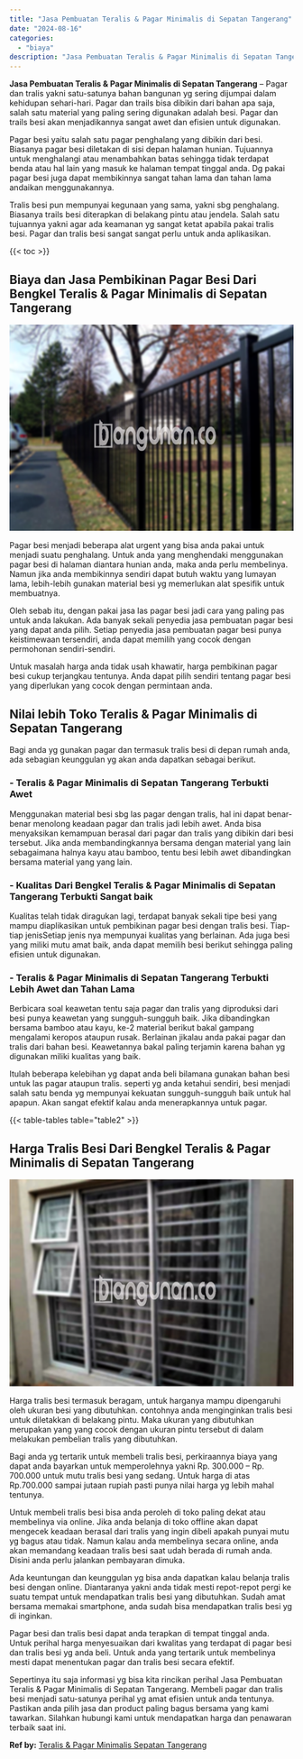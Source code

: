 ```yaml
---
title: "Jasa Pembuatan Teralis & Pagar Minimalis di Sepatan Tangerang"
date: "2024-08-16"
categories: 
  - "biaya"
description: "Jasa Pembuatan Teralis & Pagar Minimalis di Sepatan Tangerang. Sepertinya itu saja informasi yg bisa kita rincikan perihal Jasa Pembuatan Teralis & Pagar Min..."
---
```


**Jasa Pembuatan Teralis & Pagar Minimalis di Sepatan Tangerang** – Pagar dan tralis yakni satu-satunya bahan bangunan yg sering dijumpai dalam kehidupan sehari-hari. Pagar dan trails bisa dibikin dari bahan apa saja, salah satu material yang paling sering digunakan adalah besi. Pagar dan trails besi akan menjadikannya sangat awet dan efisien untuk digunakan.

Pagar besi yaitu salah satu pagar penghalang yang dibikin dari besi. Biasanya pagar besi diletakan di sisi depan halaman hunian. Tujuannya untuk menghalangi atau menambahkan batas sehingga tidak terdapat benda atau hal lain yang masuk ke halaman tempat tinggal anda. Dg pakai pagar besi juga dapat membikinnya sangat tahan lama dan tahan lama andaikan menggunakannya.

Tralis besi pun mempunyai kegunaan yang sama, yakni sbg penghalang. Biasanya trails besi diterapkan di belakang pintu atau jendela. Salah satu tujuannya yakni agar ada keamanan yg sangat ketat apabila pakai tralis besi. Pagar dan tralis besi sangat sangat perlu untuk anda aplikasikan.

{{< toc >}}

## Biaya dan Jasa Pembikinan Pagar Besi Dari Bengkel Teralis & Pagar Minimalis di Sepatan Tangerang

![Jasa Pembuatan Teralis & Pagar Minimalis di Sepatan Tangerang](/images/pagar-minimalis-murah-50.png)

Pagar besi menjadi beberapa alat urgent yang bisa anda pakai untuk menjadi suatu penghalang. Untuk anda yang menghendaki menggunakan pagar besi di halaman diantara hunian anda, maka anda perlu membelinya. Namun jika anda membikinnya sendiri dapat butuh waktu yang lumayan lama, lebih-lebih gunakan material besi yg memerlukan alat spesifik untuk membuatnya.

Oleh sebab itu, dengan pakai jasa las pagar besi jadi cara yang paling pas untuk anda lakukan. Ada banyak sekali penyedia jasa pembuatan pagar besi yang dapat anda pilih. Setiap penyedia jasa pembuatan pagar besi punya keistimewaan tersendiri, anda dapat memilih yang cocok dengan permohonan sendiri-sendiri.

Untuk masalah harga anda tidak usah khawatir, harga pembikinan pagar besi cukup terjangkau tentunya. Anda dapat pilih sendiri tentang pagar besi yang diperlukan yang cocok dengan permintaan anda.

## Nilai lebih Toko Teralis & Pagar Minimalis di Sepatan Tangerang

Bagi anda yg gunakan pagar dan termasuk tralis besi di depan rumah anda, ada sebagian keunggulan yg akan anda dapatkan sebagai berikut.

### \- Teralis & Pagar Minimalis di Sepatan Tangerang Terbukti Awet

Menggunakan material besi sbg las pagar dengan tralis, hal ini dapat benar-benar menolong keadaan pagar dan tralis jadi lebih awet. Anda bisa menyaksikan kemampuan berasal dari pagar dan tralis yang dibikin dari besi tersebut. Jika anda membandingkannya bersama dengan material yang lain sebagaimana halnya kayu atau bamboo, tentu besi lebih awet dibandingkan bersama material yang yang lain.

### \- Kualitas Dari Bengkel Teralis & Pagar Minimalis di Sepatan Tangerang Terbukti Sangat baik

Kualitas telah tidak diragukan lagi, terdapat banyak sekali tipe besi yang mampu diaplikasikan untuk pembikinan pagar besi dengan tralis besi. Tiap-tiap jenisSetiap jenis nya mempunyai kualitas yang berlainan. Ada juga besi yang miliki mutu amat baik, anda dapat memilih besi berikut sehingga paling efisien untuk digunakan.

### \- Teralis & Pagar Minimalis di Sepatan Tangerang Terbukti Lebih Awet dan Tahan Lama

Berbicara soal keawetan tentu saja pagar dan tralis yang diproduksi dari besi punya keawetan yang sungguh-sungguh baik. Jika dibandingkan bersama bamboo atau kayu, ke-2 material berikut bakal gampang mengalami keropos ataupun rusak. Berlainan jikalau anda pakai pagar dan tralis dari bahan besi. Keawetannya bakal paling terjamin karena bahan yg digunakan miliki kualitas yang baik.

Itulah beberapa kelebihan yg dapat anda beli bilamana gunakan bahan besi untuk las pagar ataupun tralis. seperti yg anda ketahui sendiri, besi menjadi salah satu benda yg mempunyai kekuatan sungguh-sungguh baik untuk hal apapun. Akan sangat efektif kalau anda menerapkannya untuk pagar.

{{< table-tables table="table2" >}}

## Harga Tralis Besi Dari Bengkel Teralis & Pagar Minimalis di Sepatan Tangerang

![Jasa Pembuatan Teralis & Pagar Minimalis di Sepatan Tangerang](/images/teralis-minimalis-murah-22.png)

Harga tralis besi termasuk beragam, untuk harganya mampu dipengaruhi oleh ukuran besi yang dibutuhkan. contohnya anda menginginkan tralis besi untuk diletakkan di belakang pintu. Maka ukuran yang dibutuhkan merupakan yang yang cocok dengan ukuran pintu tersebut di dalam melakukan pembelian tralis yang dibutuhkan.

Bagi anda yg tertarik untuk membeli tralis besi, perkiraannya biaya yang dapat anda bayarkan untuk memperolehnya yakni Rp. 300.000 – Rp. 700.000 untuk mutu tralis besi yang sedang. Untuk harga di atas Rp.700.000 sampai jutaan rupiah pasti punya nilai harga yg lebih mahal tentunya.

Untuk membeli tralis besi bisa anda peroleh di toko paling dekat atau membelinya via online. Jika anda belanja di toko offline akan dapat mengecek keadaan berasal dari tralis yang ingin dibeli apakah punyai mutu yg bagus atau tidak. Namun kalau anda membelinya secara online, anda akan memandang keadaan tralis besi saat udah berada di rumah anda. Disini anda perlu jalankan pembayaran dimuka.

Ada keuntungan dan keunggulan yg bisa anda dapatkan kalau belanja tralis besi dengan online. Diantaranya yakni anda tidak mesti repot-repot pergi ke suatu tempat untuk mendapatkan tralis besi yang dibutuhkan. Sudah amat bersama memakai smartphone, anda sudah bisa mendapatkan tralis besi yg di inginkan.

Pagar besi dan tralis besi dapat anda terapkan di tempat tinggal anda. Untuk perihal harga menyesuaikan dari kwalitas yang terdapat di pagar besi dan tralis besi yg anda beli. Untuk anda yang tertarik untuk membelinya mesti dapat menentukan pagar dan tralis besi secara efektif.

Sepertinya itu saja informasi yg bisa kita rincikan perihal Jasa Pembuatan Teralis & Pagar Minimalis di Sepatan Tangerang. Membeli pagar dan tralis besi menjadi satu-satunya perihal yg amat efisien untuk anda tentunya. Pastikan anda pilih jasa dan product paling bagus bersama yang kami tawarkan. Silahkan hubungi kami untuk mendapatkan harga dan penawaran terbaik saat ini.

**Ref by:** [Teralis & Pagar Minimalis Sepatan Tangerang](https://id.wikipedia.org/wiki/Teralis)
